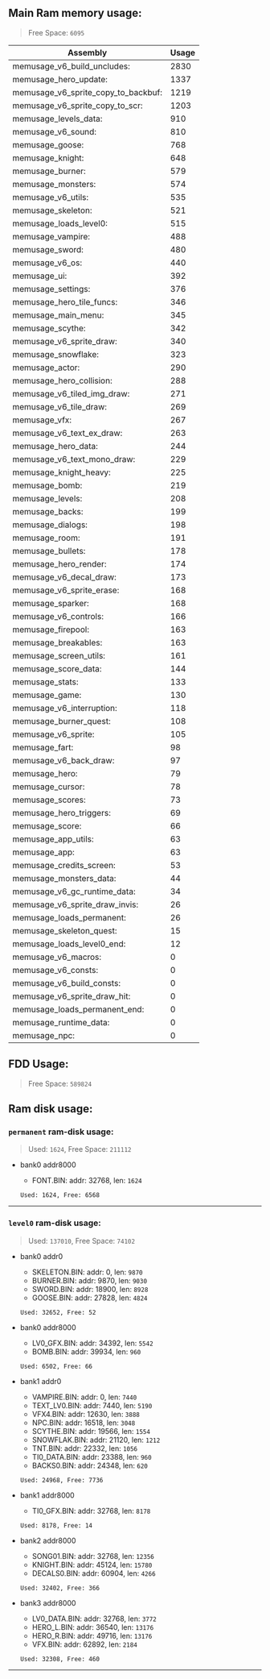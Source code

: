 ## Main Ram memory usage:
> Free Space: `6095`

|Assembly| Usage|
|-|-|
|memusage_v6_build_uncludes:|2830|
|memusage_hero_update:|1337|
|memusage_v6_sprite_copy_to_backbuf:|1219|
|memusage_v6_sprite_copy_to_scr:|1203|
|memusage_levels_data:|910|
|memusage_v6_sound:|810|
|memusage_goose:|768|
|memusage_knight:|648|
|memusage_burner:|579|
|memusage_monsters:|574|
|memusage_v6_utils:|535|
|memusage_skeleton:|521|
|memusage_loads_level0:|515|
|memusage_vampire:|488|
|memusage_sword:|480|
|memusage_v6_os:|440|
|memusage_ui:|392|
|memusage_settings:|376|
|memusage_hero_tile_funcs:|346|
|memusage_main_menu:|345|
|memusage_scythe:|342|
|memusage_v6_sprite_draw:|340|
|memusage_snowflake:|323|
|memusage_actor:|290|
|memusage_hero_collision:|288|
|memusage_v6_tiled_img_draw:|271|
|memusage_v6_tile_draw:|269|
|memusage_vfx:|267|
|memusage_v6_text_ex_draw:|263|
|memusage_hero_data:|244|
|memusage_v6_text_mono_draw:|229|
|memusage_knight_heavy:|225|
|memusage_bomb:|219|
|memusage_levels:|208|
|memusage_backs:|199|
|memusage_dialogs:|198|
|memusage_room:|191|
|memusage_bullets:|178|
|memusage_hero_render:|174|
|memusage_v6_decal_draw:|173|
|memusage_v6_sprite_erase:|168|
|memusage_sparker:|168|
|memusage_v6_controls:|166|
|memusage_firepool:|163|
|memusage_breakables:|163|
|memusage_screen_utils:|161|
|memusage_score_data:|144|
|memusage_stats:|133|
|memusage_game:|130|
|memusage_v6_interruption:|118|
|memusage_burner_quest:|108|
|memusage_v6_sprite:|105|
|memusage_fart:|98|
|memusage_v6_back_draw:|97|
|memusage_hero:|79|
|memusage_cursor:|78|
|memusage_scores:|73|
|memusage_hero_triggers:|69|
|memusage_score:|66|
|memusage_app_utils:|63|
|memusage_app:|63|
|memusage_credits_screen:|53|
|memusage_monsters_data:|44|
|memusage_v6_gc_runtime_data:|34|
|memusage_v6_sprite_draw_invis:|26|
|memusage_loads_permanent:|26|
|memusage_skeleton_quest:|15|
|memusage_loads_level0_end:|12|
|memusage_v6_macros:|0|
|memusage_v6_consts:|0|
|memusage_v6_build_consts:|0|
|memusage_v6_sprite_draw_hit:|0|
|memusage_loads_permanent_end:|0|
|memusage_runtime_data:|0|
|memusage_npc:|0|

## FDD Usage:
> Free Space: `589824`

## Ram disk usage:
### `permanent` ram-disk usage:

> Used: `1624`, Free Space: `211112`

- bank0 addr8000
	* FONT.BIN: addr: 32768, len: `1624`

  `Used: 1624, Free: 6568`


---
### `level0` ram-disk usage:

> Used: `137010`, Free Space: `74102`

- bank0 addr0
	* SKELETON.BIN: addr: 0, len: `9870`
	* BURNER.BIN: addr: 9870, len: `9030`
	* SWORD.BIN: addr: 18900, len: `8928`
	* GOOSE.BIN: addr: 27828, len: `4824`

  `Used: 32652, Free: 52`

- bank0 addr8000
	* LV0_GFX.BIN: addr: 34392, len: `5542`
	* BOMB.BIN: addr: 39934, len: `960`

  `Used: 6502, Free: 66`

- bank1 addr0
	* VAMPIRE.BIN: addr: 0, len: `7440`
	* TEXT_LV0.BIN: addr: 7440, len: `5190`
	* VFX4.BIN: addr: 12630, len: `3888`
	* NPC.BIN: addr: 16518, len: `3048`
	* SCYTHE.BIN: addr: 19566, len: `1554`
	* SNOWFLAK.BIN: addr: 21120, len: `1212`
	* TNT.BIN: addr: 22332, len: `1056`
	* TI0_DATA.BIN: addr: 23388, len: `960`
	* BACKS0.BIN: addr: 24348, len: `620`

  `Used: 24968, Free: 7736`

- bank1 addr8000
	* TI0_GFX.BIN: addr: 32768, len: `8178`

  `Used: 8178, Free: 14`

- bank2 addr8000
	* SONG01.BIN: addr: 32768, len: `12356`
	* KNIGHT.BIN: addr: 45124, len: `15780`
	* DECALS0.BIN: addr: 60904, len: `4266`

  `Used: 32402, Free: 366`

- bank3 addr8000
	* LV0_DATA.BIN: addr: 32768, len: `3772`
	* HERO_L.BIN: addr: 36540, len: `13176`
	* HERO_R.BIN: addr: 49716, len: `13176`
	* VFX.BIN: addr: 62892, len: `2184`

  `Used: 32308, Free: 460`


---

